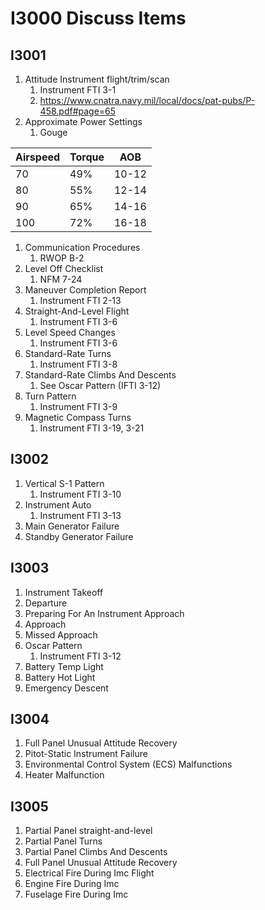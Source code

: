 # I3000 Discuss Items

## I3001

1. Attitude Instrument flight/trim/scan
    1. Instrument FTI 3-1
    1. https://www.cnatra.navy.mil/local/docs/pat-pubs/P-458.pdf#page=65
1. Approximate Power Settings
    1. Gouge

Airspeed    | Torque    | AOB
------------|-----------|------
70          | 49%       | 10-12
80          | 55%       | 12-14
90          | 65%       | 14-16
100         | 72%       | 16-18

1. Communication Procedures
    1. RWOP B-2
1. Level Off Checklist
    1. NFM 7-24
1. Maneuver Completion Report
    1. Instrument FTI 2-13
1. Straight-And-Level Flight
    1. Instrument FTI 3-6
1. Level Speed Changes
    1. Instrument FTI 3-6
1. Standard-Rate Turns
    1. Instrument FTI 3-8
1. Standard-Rate Climbs And Descents
    1. See Oscar Pattern (IFTI 3-12)
1. Turn Pattern
    1. Instrument FTI 3-9
1. Magnetic Compass Turns
    1. Instrument FTI 3-19, 3-21

## I3002

1. Vertical S-1 Pattern
    1. Instrument FTI 3-10
1. Instrument Auto
    1. Instrument FTI 3-13
1. Main Generator Failure
1. Standby Generator Failure

## I3003

1. Instrument Takeoff
1. Departure
1. Preparing For An Instrument Approach
1. Approach
1. Missed Approach
1. Oscar Pattern
    1. Instrument FTI 3-12
1. Battery Temp Light
1. Battery Hot Light
1. Emergency Descent

## I3004

1. Full Panel Unusual Attitude Recovery
1. Pitot-Static Instrument Failure
1. Environmental Control System (ECS) Malfunctions
1. Heater Malfunction

## I3005

1. Partial Panel straight-and-level
1. Partial Panel Turns
1. Partial Panel Climbs And Descents
1. Full Panel Unusual Attitude Recovery
1. Electrical Fire During Imc Flight
1. Engine Fire During Imc
1. Fuselage Fire During Imc
